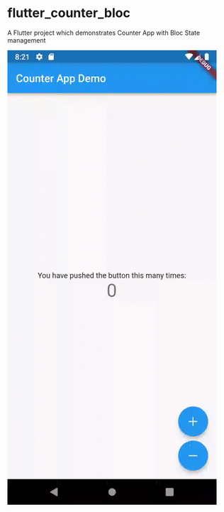 # flutter_counter_bloc

A Flutter project which demonstrates Counter App with Bloc State management

![](https://github.com/div3791/flutter_counter_bloc/blob/master/counterapp.gif)
